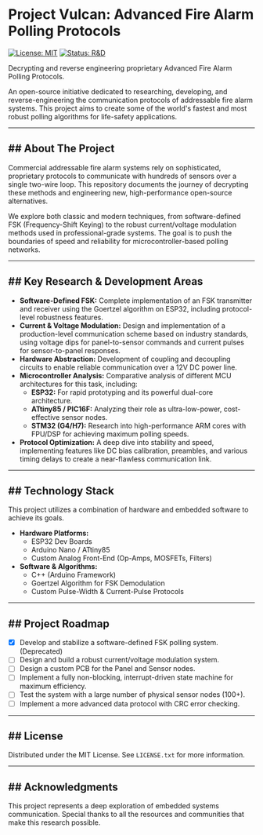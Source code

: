 # Project Vulcan: Advanced Fire Alarm Polling Protocols
[![License: MIT](https://img.shields.io/badge/License-MIT-yellow.svg)](https://opensource.org/licenses/MIT)
[![Status: R&D](https://img.shields.io/badge/status-research_%26_development-red.svg)](https://github.com/)

Decrypting and reverse engineering proprietary Advanced Fire Alarm Polling Protocols.

An open-source initiative dedicated to researching, developing, and reverse-engineering the communication protocols of addressable fire alarm systems. This project aims to create some of the world's fastest and most robust polling algorithms for life-safety applications.

---

## ## About The Project

Commercial addressable fire alarm systems rely on sophisticated, proprietary protocols to communicate with hundreds of sensors over a single two-wire loop. This repository documents the journey of decrypting these methods and engineering new, high-performance open-source alternatives.

We explore both classic and modern techniques, from software-defined FSK (Frequency-Shift Keying) to the robust current/voltage modulation methods used in professional-grade systems. The goal is to push the boundaries of speed and reliability for microcontroller-based polling networks.

---

## ## Key Research & Development Areas

* **Software-Defined FSK:** Complete implementation of an FSK transmitter and receiver using the Goertzel algorithm on ESP32, including protocol-level robustness features.
* **Current & Voltage Modulation:** Design and implementation of a production-level communication scheme based on industry standards, using voltage dips for panel-to-sensor commands and current pulses for sensor-to-panel responses.
* **Hardware Abstraction:** Development of coupling and decoupling circuits to enable reliable communication over a 12V DC power line.
* **Microcontroller Analysis:** Comparative analysis of different MCU architectures for this task, including:
    * **ESP32:** For rapid prototyping and its powerful dual-core architecture.
    * **ATtiny85 / PIC16F:** Analyzing their role as ultra-low-power, cost-effective sensor nodes.
    * **STM32 (G4/H7):** Research into high-performance ARM cores with FPU/DSP for achieving maximum polling speeds.
* **Protocol Optimization:** A deep dive into stability and speed, implementing features like DC bias calibration, preambles, and various timing delays to create a near-flawless communication link.

---

## ## Technology Stack

This project utilizes a combination of hardware and embedded software to achieve its goals.

* **Hardware Platforms:**
    * ESP32 Dev Boards
    * Arduino Nano / ATtiny85
    * Custom Analog Front-End (Op-Amps, MOSFETs, Filters)
* **Software & Algorithms:**
    * C++ (Arduino Framework)
    * Goertzel Algorithm for FSK Demodulation
    * Custom Pulse-Width & Current-Pulse Protocols

---

## ## Project Roadmap

-   [x] Develop and stabilize a software-defined FSK polling system. (Deprecated)
-   [ ] Design and build a robust current/voltage modulation system.
-   [ ] Design a custom PCB for the Panel and Sensor nodes.
-   [ ] Implement a fully non-blocking, interrupt-driven state machine for maximum efficiency.
-   [ ] Test the system with a large number of physical sensor nodes (100+).
-   [ ] Implement a more advanced data protocol with CRC error checking.

---

## ## License

Distributed under the MIT License. See `LICENSE.txt` for more information.

---

## ## Acknowledgments

This project represents a deep exploration of embedded systems communication. Special thanks to all the resources and communities that make this research possible.
